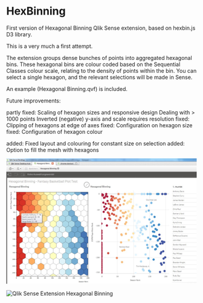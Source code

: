 HexBinning
==========
First version of Hexagonal Binning Qlik Sense extension, based on hexbin.js D3 library.

This is a very much a first attempt.

The extension groups dense bunches of points into aggregated hexagonal bins.  These hexagonal bins are colour coded based on the Sequential Classes colour scale, relating to the density of points within the bin.  You can select a single hexagon, and the relevant selections will be made in Sense.

An example (Hexagonal Binning.qvf) is included.

Future improvements:

partly fixed: Scaling of hexagon sizes and responsive design
Dealing with > 1000 points
Inverted (negative) y-axis and scale requires resolution
fixed: Clipping of hexagons at edge of axes
fixed: Configuration on hexagon size
fixed: Configuration of hexagon colour

added: Fixed layout and colouring for constant size on selection
added: Option to fill the mesh with hexagons

![Qlik Sense Extension Hexagonal Binning](hexabin1.jpg)

![Qlik Sense Extension Hexagonal Binning](hexabin2.jgp)
